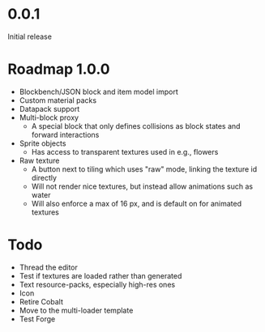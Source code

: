 # 0.0.1

Initial release

# Roadmap 1.0.0

* Blockbench/JSON block and item model import
* Custom material packs
* Datapack support
* Multi-block proxy
    * A special block that only defines collisions as block states and forward interactions
* Sprite objects
    * Has access to transparent textures used in e.g., flowers
* Raw texture
    * A button next to tiling which uses "raw" mode, linking the texture id directly
    * Will not render nice textures, but instead allow animations such as water
    * Will also enforce a max of 16 px, and is default on for animated textures

# Todo

* Thread the editor
* Test if textures are loaded rather than generated
* Text resource-packs, especially high-res ones
* Icon
* Retire Cobalt
* Move to the multi-loader template
* Test Forge
